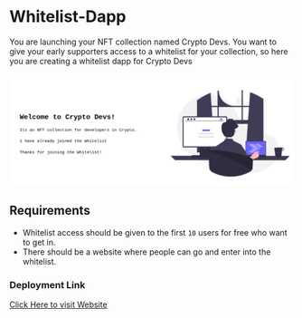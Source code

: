 # Whitelist-Dapp

You are launching your NFT collection named Crypto Devs. You want to give your early supporters access to a whitelist for your collection, so here you are creating a whitelist dapp for Crypto Devs


![Website Demo](./whitelistDapp.png "Whitelisting Dapp")


## Requirements

- Whitelist access should be given to the first `10` users for free who want to get in.
- There should be a website where people can go and enter into the whitelist.


### Deployment Link    
[Click Here to visit Website](https://whitelist-dapp-peach-eight.vercel.app/)